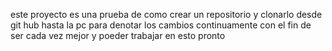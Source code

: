 este proyecto es una prueba de como crear un repositorio y clonarlo desde git hub hasta la pc para denotar los cambios continuamente con el fin de ser cada vez  mejor y poeder trabajar en esto pronto
